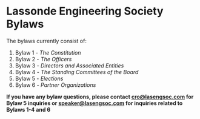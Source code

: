 # Lassonde Engineering Society Bylaws

The bylaws currently consist of:
1. Bylaw 1 - *The Constitution*
2. Bylaw 2 - *The Officers*
3. Bylaw 3 - *Directors and Associated Entities*
4. Bylaw 4 - *The Standing Committees of the Board*
5. Bylaw 5 - *Elections*
6. Bylaw 6 - *Partner Organizations*


**If you have any bylaw questions, please contact cro@lasengsoc.com for Bylaw 5 inquiries or speaker@lasengsoc.com for inquiries related to Bylaws 1-4 and 6**
